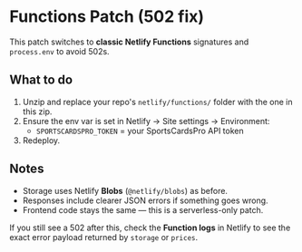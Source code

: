 # Functions Patch (502 fix)

This patch switches to **classic Netlify Functions** signatures and `process.env` to avoid 502s.

## What to do
1. Unzip and replace your repo's `netlify/functions/` folder with the one in this zip.
2. Ensure the env var is set in Netlify → Site settings → Environment:
   - `SPORTSCARDSPRO_TOKEN` = your SportsCardsPro API token
3. Redeploy.

## Notes
- Storage uses Netlify **Blobs** (`@netlify/blobs`) as before.
- Responses include clearer JSON errors if something goes wrong.
- Frontend code stays the same — this is a serverless-only patch.

If you still see a 502 after this, check the **Function logs** in Netlify to see the exact error payload returned by `storage` or `prices`.
